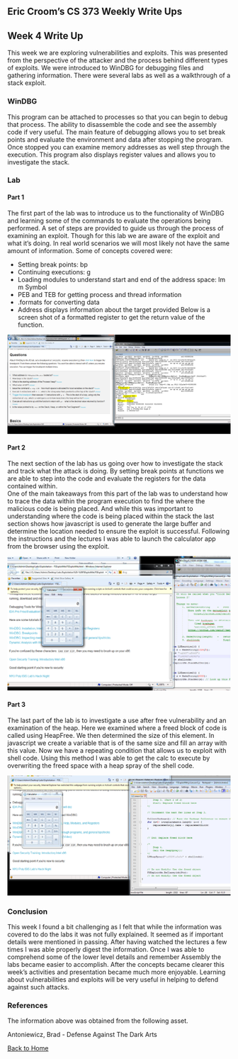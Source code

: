 ## Eric Croom’s CS 373 Weekly Write Ups

## Week 4 Write Up
This week we are exploring vulnerabilities and exploits.  This was presented from the perspective of the attacker and the process behind different types of exploits.  We were introduced to WinDBG for debugging files and gathering information.  There were several labs as well as a walkthrough of a stack exploit.

### WinDBG
This program can be attached to processes so that you can begin to debug that process.  The ability to disassemble the code and see the assembly code if very useful.  The main feature of debugging allows you to set break points and evaluate the environment and data after stopping the program.  Once stopped you can examine memory addresses as well step through the execution.  This program also displays register values and allows you to investigate the stack.

### Lab
#### Part 1
The first part of the lab was to introduce us to the functionality of WinDBG and learning some of the commands to evaluate the operations being performed.  A set of steps are provided to guide us through the process of examining an exploit.  Though for this lab we are aware of the exploit and what it’s doing.  In real world scenarios we will most likely not have the same amount of information.
Some of concepts covered were:
-	Setting break points: bp <address>
-	Continuing executions:  g
-	Loading modules to understand start and end of the address space:  lm m Symbol
-	PEB and TEB for getting process and thread information
-	.formats for converting data
-	Address displays information about the target provided
Below is a screen shot of a formatted register to get the return value of the function.

![Format Register](/images/register.PNG)

#### Part 2
The next section of the lab has us going over how to investigate the stack and track what the attack is doing.  By setting break points at functions we are able to step into the code and evaluate the registers for the data contained within.  
One of the main takeaways from this part of the lab was to understand how to trace the data within the program execution to find the where the malicious code is being placed.  And while this was important to understanding where the code is being placed within the stack the last section shows how javascript is used to generate the large buffer and determine the location needed to ensure the exploit is successful.  Following the instructions and the lectures I was able to launch the calculator app from the browser using the exploit.

![calc](/images/calc.png)

#### Part 3
The last part of the lab is to investigate a use after free vulnerability and an examination of the heap.  Here we examined where a freed block of code is called using HeapFree.  We then determined the size of this element.  In javascript we create a variable that is of the same size and fill an array with this value.  Now we have a repeating condition that allows us to exploit with shell code.  Using this method I was able to get the calc to execute by overwriting the freed space with a heap spray of the shell code.  

![ week4labP3](/images/week4labP3.png)

### Conclusion
This week I found a bit challenging as I felt that while the information was covered to do the labs it was not fully explained.  It seemed as if important details were mentioned in passing.  After having watched the lectures a few times I was able properly digest the information.  Once I was able to comprehend some of the lower level details and remember Assembly the labs became easier to accomplish.
After the concepts became clearer this week’s activities and presentation became much more enjoyable.  Learning about vulnerabilities and exploits will be very useful in helping to defend against such attacks.

### References
The information above was obtained from the following asset.

Antoniewicz, Brad - Defense Against The Dark Arts


<a href="../">Back to Home</a>
